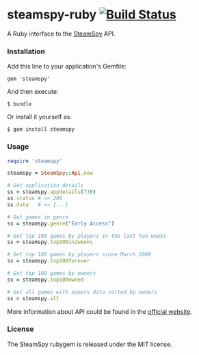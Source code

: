 # steamspy-ruby [![Build Status](https://travis-ci.org/rbarysas/steamspy-ruby.svg?branch=master)](https://travis-ci.org/rbarysas/steamspy-ruby)

A Ruby interface to the [SteamSpy](https://steamspy.com/) API.

### Installation

Add this line to your application's Gemfile:

```
gem 'steamspy'
```

And then execute:

```
$ bundle
```

Or install it yourself as:

```
$ gem install steamspy
```

### Usage

```ruby
require 'steamspy'

steamspy = SteamSpy::Api.new

# Get application details
ss = steamspy.appdetails(730)
ss.status # => 200
ss.data   # => {...}

# Get games in genre
ss = steamspy.genre("Early Access")

# Get top 100 games by players in the last two weeks
ss = steamspy.top100in2weeks

# Get top 100 games by players since March 2009
ss = steamspy.top100forever

# Get top 100 games by owners
ss = steamspy.top100owned

# Get all games with owners data sorted by owners
ss = steamspy.all
```

More information about API could be found in the [official website](https://steamspy.com/api.php).

### License

The SteamSpy rubygem is released under the MIT license.
